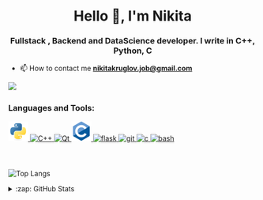 <h1 align="center">Hello 👋, I'm Nikita</h1>
<h3 align="center">Fullstack , Backend and DataScience developer. I write in C++, Python, C</h3>

- 📫 How to contact me **nikitakruglov.job@gmail.com**

![](https://www.codewars.com/users/nikitakruglovx/badges/large)

<h3 align="left">Languages and Tools:</h3>
<p align="left"> </a> <a href="https://www.python.org" target="_blank" rel="noreferrer"> <img src="https://raw.githubusercontent.com/devicons/devicon/master/icons/python/python-original.svg" alt="python" width="40" height="40"/>
</a> <a href="#" target="_blank" rel="noreferrer"> <img src="https://cdn.worldvectorlogo.com/logos/c.svg" alt="C++" width="40" height="40"/> 
</a> <a href="https://www.qt.io/" target="_blank" rel="noreferrer"> <img src="https://upload.wikimedia.org/wikipedia/commons/0/0b/Qt_logo_2016.svg" alt="Qt" width="40" height="40"/> 
</a> <a href="#" target="_blank" rel="noreferrer"> <img src="https://raw.githubusercontent.com/devicons/devicon/master/icons/c/c-original.svg" alt="docker" width="40" height="40"/> 
</a> <a href="https://flask.palletsprojects.com" target="_blank" rel="noreferrer"> <img src="https://cdn.worldvectorlogo.com/logos/flask.svg" alt="flask" width="40" height="40"/> 
</a> <a href="https://pytorch.org/" target="_blank" rel="noreferrer"> <img src="https://www.vectorlogo.zone/logos/pytorch/pytorch-icon.svg" alt="git" width="40" height="40"/> 
</a> <a href="https://www.djangoproject.com/" target="_blank" rel="noreferrer"> <img src="https://cdn.worldvectorlogo.com/logos/django.svg" alt="c" width="40" height="40"/> 
 </a> <a href="https://www.gnu.org/software/bash/" target="_blank" rel="noreferrer"> <img src="https://www.vectorlogo.zone/logos/gnu_bash/gnu_bash-icon.svg" alt="bash" width="40" height="40"/>
</a> </p>
<br />

###

![Top Langs](https://github-readme-stats.vercel.app/api/top-langs/?username=nikitakruglovx&count_private=true&hide=tsql&langs_count=7&theme=radical&layout=compact)
<details>
  <summary>:zap: GitHub Stats</summary>
  <br>
  <img align="left" alt="Nikita's GitHub Stats" src="https://github-readme-stats.vercel.app/api?username=nikitakruglovx&show_icons=true&hide_border=true&theme=radical" />

</details> 
